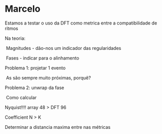 # Marcelo



Estamos a testar o uso da DFT como metrica entre a compatibilidade de ritmos

Na teoria:

​	Magnitudes - dão-nos um indicador das regularidades

​	Fases - indicar para o alinhamento



Problema 1: projetar 1 evento

​	As são sempre muito próximas, porquê?



Problema 2: unwrap da fase

​	Como calcular 





Nyquist!!!! array 48 > DFT 96



Coefficient N > K



Determinar a distancia maxima entre nas métricas 